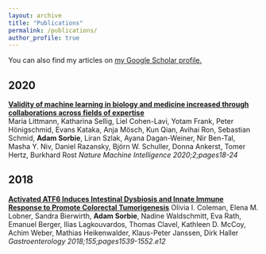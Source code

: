 ```yaml
---
layout: archive
title: "Publications"
permalink: /publications/
author_profile: true
---
```


You can also find my articles on <u><a href="https://https://scholar.google.de/citations?user=gZu0JE4AAAAJ&hl=en">my Google Scholar profile</a>.</u>


## 2020

__[Validity of machine learning in biology and medicine increased through collaborations across fields of expertise](http://www.nature.com/articles/s42256-019-0139-8)__  
Maria Littmann, Katharina Sellig, Liel Cohen-Lavi, Yotam Frank, Peter Hönigschmid, Evans Kataka, Anja Mösch, Kun Qian, Avihai Ron, Sebastian Schmid, **Adam Sorbie**, Liran Szlak, Ayana Dagan-Weiner, Nir Ben-Tal, Masha Y. Niv, Daniel Razansky, Björn W. Schuller, Donna Ankerst, Tomer Hertz, Burkhard Rost
_Nature Machine Intelligence 2020;2;pages18-24_


## 2018 

__[Activated ATF6 Induces Intestinal Dysbiosis and Innate Immune Response to Promote Colorectal Tumorigenesis](https://linkinghub.elsevier.com/retrieve/pii/S0016508518348169)__
Olivia I. Coleman, Elena M. Lobner, Sandra Bierwirth, **Adam Sorbie**, Nadine Waldschmitt, Eva Rath, Emanuel Berger, Ilias Lagkouvardos, Thomas Clavel, Kathleen D. McCoy, Achim Weber, Mathias Heikenwalder, Klaus-Peter Janssen, Dirk Haller
_Gastroenterology 2018;155;pages1539-1552.e12_
